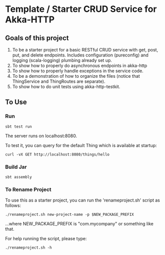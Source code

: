 # Template / Starter CRUD Service for Akka-HTTP

## Goals of this project

1. To be a starter project for a basic RESTful CRUD service with get, post, put, and delete endpoints.  Includes configuration (pureconfig) and logging (scala-logging) plumbing already set up.
1. To show how to properly do asynchronous endpoints in akka-http 
1. To show how to properly handle exceptions in the service code.
1. To be a demonstration of how to organize the files (notice that ThingService and ThingRoutes are separate).
1. To show how to do unit tests using akka-http-testkit.

## To Use

### Run

```
sbt test run
```

The server runs on localhost:8080.

To test it, you can query for the default Thing which is available at startup:

```
curl -vX GET http://localhost:8080/things/hello
```

### Build Jar

```
sbt assembly
```

### To Rename Project 

To use this as a starter project, you can run the 'renameproject.sh' script as follows:

```
./renameproject.sh new-project-name -p $NEW_PACKAGE_PREFIX
```
...where NEW_PACKAGE_PREFIX is "com.mycompany" or something like that.

For help running the script, please type: 

```
./renameproject.sh -h
```
